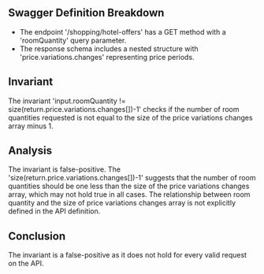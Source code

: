 ## Swagger Definition Breakdown
- The endpoint '/shopping/hotel-offers' has a GET method with a 'roomQuantity' query parameter.
- The response schema includes a nested structure with 'price.variations.changes' representing price periods.

## Invariant
The invariant 'input.roomQuantity != size(return.price.variations.changes[])-1' checks if the number of room quantities requested is not equal to the size of the price variations changes array minus 1.

## Analysis
The invariant is false-positive. The 'size(return.price.variations.changes[])-1' suggests that the number of room quantities should be one less than the size of the price variations changes array, which may not hold true in all cases. The relationship between room quantity and the size of price variations changes array is not explicitly defined in the API definition.

## Conclusion
The invariant is a false-positive as it does not hold for every valid request on the API.
